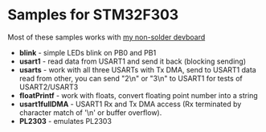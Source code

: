 Samples for STM32F303 
=================================

Most of these samples works with [my non-solder devboard](https://github.com/eddyem/stm32samples/tree/master/F0_F1_F3-LQFP48_testboard)

- **blink** - simple LEDs blink on PB0 and PB1
- **usart1** - read data from USART1 and send it back (blocking sending)
- **usarts** - work with all three USARTs with Tx DMA, send to USART1 data read from other, you can send "2\n" or "3\n" to USART1 for tests of USART2/USART3
- **floatPrintf** - work with floats, convert floating point number into a string
- **usart1fullDMA** - USART1 Rx and Tx DMA access (Rx terminated by character match of '\n' or buffer overflow).
- **PL2303** - emulates PL2303
